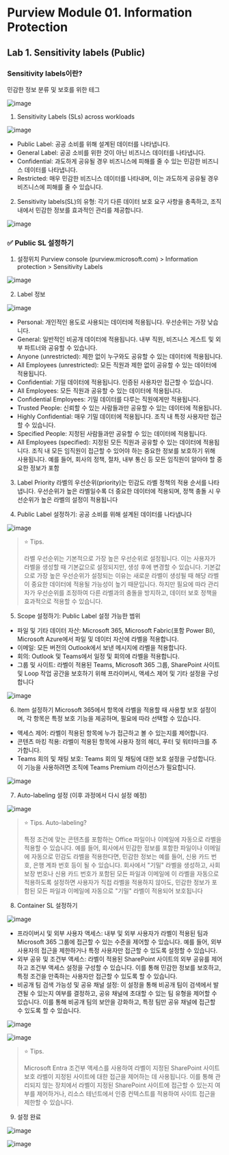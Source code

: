 # Purview Module 01. Information Protection

## Lab 1. Sensitivity labels (Public) 

### Sensitivity labels이란?
민감한 정보 분류 및 보호를 위한 테그

![image](https://github.com/user-attachments/assets/44eea4a5-300a-483a-94d1-f719e9301a07)

1. Sensitivity Labels (SLs) across workloads

![image](https://github.com/user-attachments/assets/835011f8-ec98-4f7e-899c-93fb067a6567)

* Public Label: 공공 소비를 위해 설계된 데이터를 나타냅니다.
* General Label: 공공 소비를 위한 것이 아닌 비즈니스 데이터를 나타냅니다.
* Confidential: 과도하게 공유될 경우 비즈니스에 피해를 줄 수 있는 민감한 비즈니스 데이터를 나타냅니다.
* Restricted: 매우 민감한 비즈니스 데이터를 나타내며, 이는 과도하게 공유될 경우 비즈니스에 피해를 줄 수 있습니다.

2. Sensitivity labels(SL)의 유형: 각기 다른 데이터 보호 요구 사항을 충족하고, 조직 내에서 민감한 정보를 효과적인 관리를 제공합니다.

![image](https://github.com/user-attachments/assets/aa40007a-bb6b-4c9c-8874-83801c3b7a1e)

### ✅ Public SL 설정하기 
1. 설정위치
Purview console (purview.microsoft.com) > Information protection >  Sensitivity Labels 	

![image](https://github.com/user-attachments/assets/b669f87b-b806-49ea-a0c5-7cd2a0c6e3a9)

2. Label 정보 

![image](https://github.com/user-attachments/assets/c5bf863a-4458-49ed-8a16-e84165e062e8)

* Personal: 개인적인 용도로 사용되는 데이터에 적용됩니다. 우선순위는 가장 낮습니다.
* General: 일반적인 비공개 데이터에 적용됩니다. 내부 직원, 비즈니스 게스트 및 외부 파트너와 공유할 수 있습니다.
* Anyone (unrestricted): 제한 없이 누구와도 공유할 수 있는 데이터에 적용됩니다.
* All Employees (unrestricted): 모든 직원과 제한 없이 공유할 수 있는 데이터에 적용됩니다.
* Confidential: 기밀 데이터에 적용됩니다. 인증된 사용자만 접근할 수 있습니다.
* All Employees: 모든 직원과 공유할 수 있는 데이터에 적용됩니다.
* Confidential Employees: 기밀 데이터를 다루는 직원에게만 적용됩니다.
* Trusted People: 신뢰할 수 있는 사람들과만 공유할 수 있는 데이터에 적용됩니다.
* Highly Confidential: 매우 기밀 데이터에 적용됩니다. 조직 내 특정 사용자만 접근할 수 있습니다.
* Specified People: 지정된 사람들과만 공유할 수 있는 데이터에 적용됩니다.
* All Employees (specified): 지정된 모든 직원과 공유할 수 있는 데이터에 적용됩니다. 조직 내 모든 임직원이 접근할 수 있어야 하는 중요한 정보를 보호하기 위해 사용됩니다. 예를 들어, 회사의 정책, 절차, 내부 통신 등 모든 임직원이 알아야 할 중요한 정보가 포함

3. Label Priority
라벨의 우선순위(priority)는 민감도 라벨 정책의 적용 순서를 나타냅니다. 우선순위가 높은 라벨일수록 더 중요한 데이터에 적용되며, 정책 충돌 시 우선순위가 높은 라벨의 설정이 적용됩니다

4. Public Label 설정하기: 공공 소비를 위해 설계된 데이터를 나타냅니다 

![image](https://github.com/user-attachments/assets/689aad47-087a-4616-91b6-b5c538d90b01)

> ⭐️ Tips.
>
> 라벨 우선순위는 기본적으로 가장 높은 우선순위로 설정됩니다. 이는 사용자가 라벨을 생성할 때 기본값으로 설정되지만, 생성 후에 변경할 수 있습니다.
기본값으로 가장 높은 우선순위가 설정되는 이유는 새로운 라벨이 생성될 때 해당 라벨이 중요한 데이터에 적용될 가능성이 높기 때문입니다. 하지만 필요에 따라 관리자가 우선순위를 조정하여 다른 라벨과의 충돌을 방지하고, 데이터 보호 정책을 효과적으로 적용할 수 있습니다.

5. Scope 설정하기: Public Label 설정 가능한 범위
* 파일 및 기타 데이터 자산: Microsoft 365, Microsoft Fabric(포함 Power BI), Microsoft Azure에서 파일 및 데이터 자산에 라벨을 적용합니다.
* 이메일: 모든 버전의 Outlook에서 보낸 메시지에 라벨을 적용합니다.
* 회의: Outlook 및 Teams에서 일정 및 회의에 라벨을 적용합니다.
* 그룹 및 사이트: 라벨이 적용된 Teams, Microsoft 365 그룹, SharePoint 사이트 및 Loop 작업 공간을 보호하기 위해 프라이버시, 액세스 제어 및 기타 설정을 구성합니다

![image](https://github.com/user-attachments/assets/8a1e3be7-4dc2-4da4-82a4-80f446531303)

6. Item 설정하기
Microsoft 365에서 항목에 라벨을 적용할 때 사용할 보호 설정이며, 각 항목은 특정 보호 기능을 제공하며, 필요에 따라 선택할 수 있습니다.

* 액세스 제어: 라벨이 적용된 항목에 누가 접근하고 볼 수 있는지를 제어합니다.
* 콘텐츠 마킹 적용: 라벨이 적용된 항목에 사용자 정의 헤더, 푸터 및 워터마크를 추가합니다.
* Teams 회의 및 채팅 보호: Teams 회의 및 채팅에 대한 보호 설정을 구성합니다. 이 기능을 사용하려면 조직에 Teams Premium 라이선스가 필요합니다.

![image](https://github.com/user-attachments/assets/c4269a99-e3a2-46fd-97e1-2ffe1ed0b244)

7. Auto-labeling 설정 (이후 과정에서 다시 설정 예정)

![image](https://github.com/user-attachments/assets/332a365e-c9b5-47ee-80aa-bd2b8ea092ea)

> ⭐️ Tips. Auto-labeling?
>
> 특정 조건에 맞는 콘텐츠를 포함하는 Office 파일이나 이메일에 자동으로 라벨을 적용할 수 있습니다. 예를 들어, 회사에서 민감한 정보를 포함한 파일이나 이메일에 자동으로 민감도 라벨을 적용한다면, 민감한 정보는 예를 들어, 신용 카드 번호, 은행 계좌 번호 등이 될 수 있습니다. 회사에서 "기밀" 라벨을 생성하고, 사회 보장 번호나 신용 카드 번호가 포함된 모든 파일과 이메일에 이 라벨을 자동으로 적용하도록 설정하면 사용자가 직접 라벨을 적용하지 않아도, 민감한 정보가 포함된 모든 파일과 이메일에 자동으로 "기밀" 라벨이 적용되어 보호됩니다

8. Container SL 설정하기

![image](https://github.com/user-attachments/assets/c87a64dd-feb8-4fb9-b4ff-7584c666121e)

* 프라이버시 및 외부 사용자 액세스: 내부 및 외부 사용자가 라벨이 적용된 팀과 Microsoft 365 그룹에 접근할 수 있는 수준을 제어할 수 있습니다. 예를 들어, 외부 사용자의 접근을 제한하거나 특정 사용자만 접근할 수 있도록 설정할 수 있습니다.
* 외부 공유 및 조건부 액세스: 라벨이 적용된 SharePoint 사이트의 외부 공유를 제어하고 조건부 액세스 설정을 구성할 수 있습니다. 이를 통해 민감한 정보를 보호하고, 특정 조건을 만족하는 사용자만 접근할 수 있도록 할 수 있습니다.
* 비공개 팀 검색 가능성 및 공유 채널 설정: 이 설정을 통해 비공개 팀이 검색에서 발견될 수 있는지 여부를 결정하고, 공유 채널에 초대할 수 있는 팀 유형을 제어할 수 있습니다. 이를 통해 비공개 팀의 보안을 강화하고, 특정 팀만 공유 채널에 접근할 수 있도록 할 수 있습니다.

![image](https://github.com/user-attachments/assets/da1654d0-e9f5-4406-97b8-d4b721affb9a)

![image](https://github.com/user-attachments/assets/8b6f1a2c-4a2c-4aed-a7fe-6928d0a309f1)

> ⭐️ Tips.
>
>  Microsoft Entra 조건부 액세스를 사용하여 라벨이 지정된 SharePoint 사이트 보호 
라벨이 지정된 사이트에 대한 접근을 제어하는 데 사용됩니다. 이를 통해 관리되지 않는 장치에서 라벨이 지정된 SharePoint 사이트에 접근할 수 있는지 여부를 제어하거나, 리소스 테넌트에서 인증 컨텍스트를 적용하여 사이트 접근을 제한할 수 있습니다.

9. 설정 완료
    
![image](https://github.com/user-attachments/assets/aa087ea1-0426-4f83-aa89-51c1b06e3f85)

![image](https://github.com/user-attachments/assets/6d79b3b1-90d5-4a08-9900-c0886d369910)
